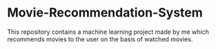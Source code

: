 # Movie-Recommendation-System
This repository contains a machine learning project made by me which recommends movies to the user on the basis of watched movies.
